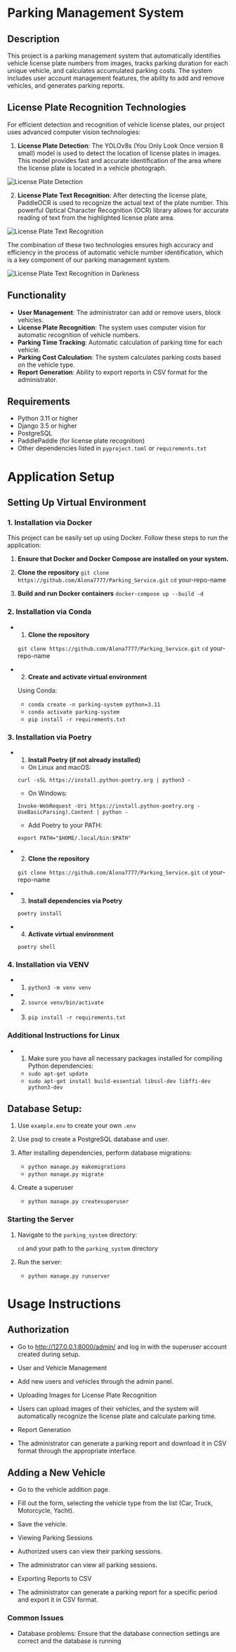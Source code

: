 # Parking Management System

## Description

This project is a parking management system that automatically identifies vehicle license plate numbers from images, tracks parking duration for each unique vehicle, and calculates accumulated parking costs. The system includes user account management features, the ability to add and remove vehicles, and generates parking reports.

## License Plate Recognition Technologies

For efficient detection and recognition of vehicle license plates, our project uses advanced computer vision technologies:

1. **License Plate Detection**: The YOLOv8s (You Only Look Once version 8 small) model is used to detect the location of license plates in images. This model provides fast and accurate identification of the area where the license plate is located in a vehicle photograph.

![License Plate Detection](Parking_Service/parking_system/media/img_readme/IMG_0816.jpg)

2. **License Plate Text Recognition**: After detecting the license plate, PaddleOCR is used to recognize the actual text of the plate number. This powerful Optical Character Recognition (OCR) library allows for accurate reading of text from the highlighted license plate area.

![License Plate Text Recognition](Parking_Service/parking_system/media/img_readme/IMG_0817.jpeg)

The combination of these two technologies ensures high accuracy and efficiency in the process of automatic vehicle number identification, which is a key component of our parking management system.

![License Plate Text Recognition in Darkness](Parking_Service/parking_system/media/img_readme/IMG_0815.jpg)

## Functionality

- **User Management**: The administrator can add or remove users, block vehicles.
- **License Plate Recognition**: The system uses computer vision for automatic recognition of vehicle numbers.
- **Parking Time Tracking**: Automatic calculation of parking time for each vehicle.
- **Parking Cost Calculation**: The system calculates parking costs based on the vehicle type.
- **Report Generation**: Ability to export reports in CSV format for the administrator.

## Requirements

- Python 3.11 or higher
- Django 3.5 or higher
- PostgreSQL
- PaddlePaddle (for license plate recognition)
- Other dependencies listed in `pyproject.toml` or `requirements.txt`

# Application Setup

## Setting Up Virtual Environment


### 1. Installation via Docker
This project can be easily set up using Docker. Follow these steps to run the application:

   1. **Ensure that Docker and Docker Compose are installed on your system.**

   2. **Clone the repository**
      ```git clone https://github.com/Alona7777/Parking_Service.git```
      ```cd``` your-repo-name

   3. **Build and run Docker containers**
      ```docker-compose up --build -d```


### 2. Installation via Conda

   - 1. **Clone the repository**

      ```git clone https://github.com/Alona7777/Parking_Service.git```
      ```cd``` your-repo-name

   - 2. **Create and activate virtual environment**

      Using Conda:

      - ```conda create -n parking-system python=3.11```
      - ```conda activate parking-system```
      - ```pip install -r requirements.txt```

### 3. Installation via Poetry
   - 1. **Install Poetry (if not already installed)**

      - On Linux and macOS:

      ```curl -sSL https://install.python-poetry.org | python3 -```

      -  On Windows:

      ```Invoke-WebRequest -Uri https://install.python-poetry.org -UseBasicParsing).Content | python -```

      - Add Poetry to your PATH:

      ```export PATH="$HOME/.local/bin:$PATH"```

   - 2. **Clone the repository**

      ```git clone https://github.com/Alona7777/Parking_Service.git```
      ```cd``` your-repo-name

   - 3. **Install dependencies via Poetry**

      ```poetry install```

   - 4. **Activate virtual environment**

      ```poetry shell```

### 4. Installation via VENV

   - 1. ```python3 -m venv venv```
   - 2. ```source venv/bin/activate```
   - 3. ```pip install -r requirements.txt```

### Additional Instructions for Linux

   - 1. Make sure you have all necessary packages installed for compiling Python dependencies:
      - ```sudo apt-get update```
      - ```sudo apt-get install build-essential libssl-dev libffi-dev python3-dev```

## Database Setup:

1. Use ```example.env``` to create your own ```.env```

2. Use psql to create a PostgreSQL database and user.

3. After installing dependencies, perform database migrations:

   - ```python manage.py makemigrations```
   - ```python manage.py migrate```

3. Create a superuser

   - ```python manage.py createsuperuser```

### Starting the Server

1.  Navigate to the ```parking_system``` directory:  

    ```cd``` and your path to the ```parking_system``` directory

2. Run the server: 

   - ```python manage.py runserver```


# Usage Instructions

##  Authorization

- Go to http://127.0.0.1:8000/admin/ and log in with the superuser account created during setup.

- User and Vehicle Management

- Add new users and vehicles through the admin panel.

- Uploading Images for License Plate Recognition

- Users can upload images of their vehicles, and the system will automatically recognize the license plate and calculate parking time.

- Report Generation

- The administrator can generate a parking report and download it in CSV format through the appropriate interface.

##  Adding a New Vehicle

- Go to the vehicle addition page.
- Fill out the form, selecting the vehicle type from the list (Car, Truck, Motorcycle, Yacht).
- Save the vehicle.
- Viewing Parking Sessions

- Authorized users can view their parking sessions.
- The administrator can view all parking sessions.
- Exporting Reports to CSV

- The administrator can generate a parking report for a specific period and export it in CSV format.

### Common Issues
- Database problems: Ensure that the database connection settings are correct and the database is running